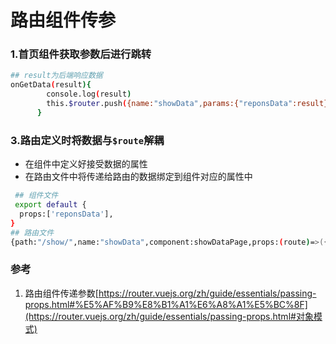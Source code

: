 # 路由组件传参



### 1.首页组件获取参数后进行跳转

```bash
## result为后端响应数据
onGetData(result){
        console.log(result)
        this.$router.push({name:"showData",params:{"reponsData":result}});
      }
```



### 3.路由定义时将数据与`$route`解耦

+ 在组件中定义好接受数据的属性
+ 在路由文件中将传递给路由的数据绑定到组件对应的属性中

```bash
 ## 组件文件
 export default {
  props:['reponsData'],
}
## 路由文件
{path:"/show/",name:"showData",component:showDataPage,props:(route)=>({reponsData:route.params.reponsData})},
```



### 参考

1.  路由组件传递参数[https://router.vuejs.org/zh/guide/essentials/passing-props.html#%E5%AF%B9%E8%B1%A1%E6%A8%A1%E5%BC%8F](https://router.vuejs.org/zh/guide/essentials/passing-props.html#对象模式) 

